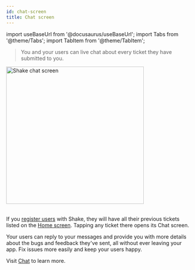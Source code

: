```yaml
---
id: chat-screen
title: Chat screen
---
```

import useBaseUrl from '@docusaurus/useBaseUrl';
import Tabs from '@theme/Tabs';
import TabItem from '@theme/TabItem';

>You and your users can live chat about every ticket they have submitted to you.

<table class="media-container mt-50 mb-30">
 <img
   alt="Shake chat screen"
  width="370"
  src={useBaseUrl('screens/android-chat-screen@2x.png')}
 />
 </table>
 

If you [register users](/react/users/register-user) with Shake, they will have all their previous tickets listed on the [Home screen](/react/shake-ui/home-screen).
Tapping any ticket there opens its Chat screen.

Your users can reply to your messages and provide you with more details 
about the bugs and feedback they've sent, all without ever leaving your app.
Fix issues more easily and keep your users happy.

Visit [Chat](/react/users/chat/) to learn more.
